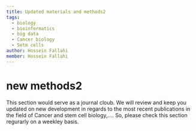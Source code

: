 ```yaml
---
title: Updated materials and methods2
tags:
  - biology
  - bioinformatics
  - big data
  - Cancer biology
  - Setm cells
author: Hossein Fallahi
member: Hossein Fallahi
---
```


# new methods2

This section would serve as a journal cloub. We will review and keep you updated on new development in regards to the most recent publications in the field of Cancer and stem cell biology,....
So, please check this section regurarly on a weekley basis. 
